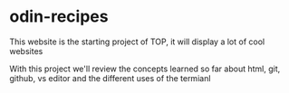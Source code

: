 # odin-recipes
This website is the starting project of TOP, it will display a lot of cool websites

With this project we'll review the concepts learned so far about html, git, github, vs editor and the different uses of the termianl
